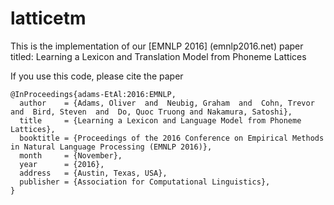 # latticetm
This is the implementation of our [EMNLP 2016] (emnlp2016.net) paper titled: 
Learning a Lexicon and Translation Model from Phoneme Lattices

If you use this code, please cite the paper

```
@InProceedings{adams-EtAl:2016:EMNLP,
  author    = {Adams, Oliver  and  Neubig, Graham  and  Cohn, Trevor  and  Bird, Steven  and  Do, Quoc Truong and Nakamura, Satoshi},
  title     = {Learning a Lexicon and Language Model from Phoneme Lattices},
  booktitle = {Proceedings of the 2016 Conference on Empirical Methods in Natural Language Processing (EMNLP 2016)},
  month     = {November},
  year      = {2016},
  address   = {Austin, Texas, USA},
  publisher = {Association for Computational Linguistics},
}
```
